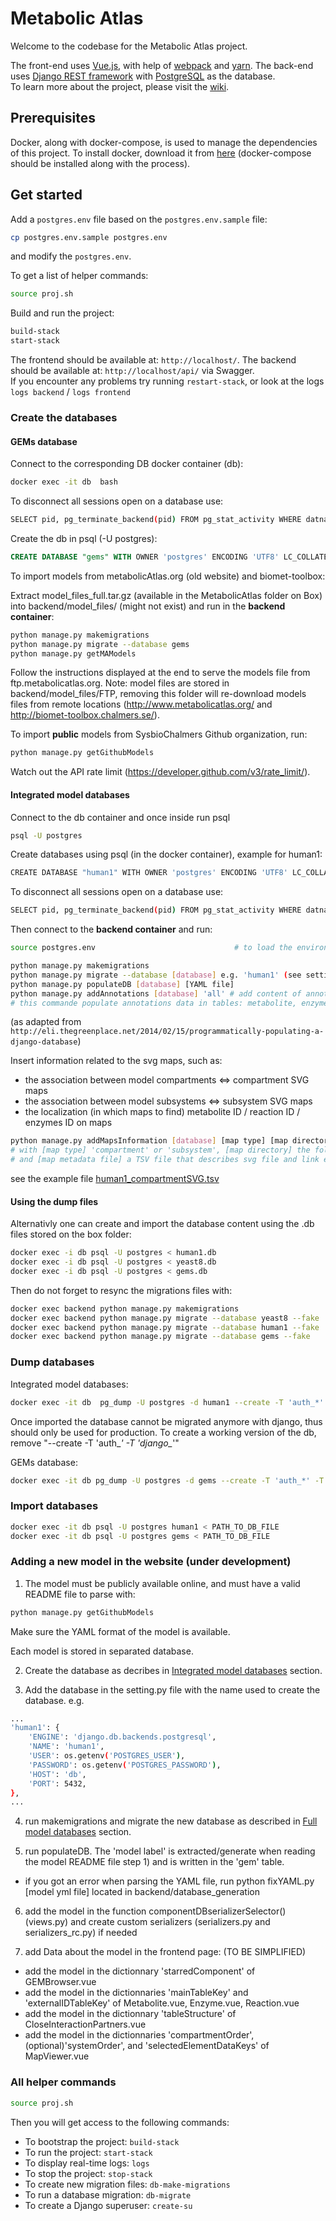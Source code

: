 # Metabolic Atlas
Welcome to the codebase for the Metabolic Atlas project.

The front-end uses [Vue.js](https://vuejs.org), with help of [webpack](https://webpack.js.org) and [yarn](https://yarnpkg.com/en/). The back-end uses [Django REST framework](http://www.django-rest-framework.org) with [PostgreSQL](https://www.postgresql.org) as the database.  
To learn more about the project, please visit the [wiki](https://github.com/SysBioChalmers/MetabolicAtlas/wiki).

## Prerequisites
Docker, along with docker-compose, is used to manage the dependencies of this project. To install docker, download it from [here](https://www.docker.com/products/docker) (docker-compose should be installed along with the process).

## Get started

Add a `postgres.env` file based on the `postgres.env.sample` file:
```bash
cp postgres.env.sample postgres.env
```
and modify the `postgres.env`.

To get a list of helper commands:
```bash
source proj.sh
```

Build and run the project:
```bash
build-stack
start-stack
```

The frontend should be available at: `http://localhost/`. The backend should be available at: `http://localhost/api/` via Swagger.  
If you encounter any problems try running `restart-stack`, or look at the logs `logs backend` / `logs frontend`

### Create the databases

#### GEMs database

Connect to the corresponding DB docker container (db):
```bash
docker exec -it db  bash
```

To disconnect all sessions open on a database use:
```bash
SELECT pid, pg_terminate_backend(pid) FROM pg_stat_activity WHERE datname = 'gems' AND pid <> pg_backend_pid();
```

Create the db in psql (-U postgres):
```sql
CREATE DATABASE "gems" WITH OWNER 'postgres' ENCODING 'UTF8' LC_COLLATE = 'en_US.UTF-8' LC_CTYPE = 'en_US.UTF-8' TEMPLATE template0;
```

To import models from metabolicAtlas.org (old website) and biomet-toolbox:

Extract model_files_full.tar.gz (available in the MetabolicAtlas folder on Box) into backend/model_files/ (might not exist) and run in the **backend container**:

```bash
python manage.py makemigrations
python manage.py migrate --database gems
python manage.py getMAModels
```

Follow the instructions displayed at the end to serve the models file from ftp.metabolicatlas.org.
Note: model files are stored in backend/model_files/FTP, removing this folder will re-download models files from remote locations (http://www.metabolicatlas.org/ and http://biomet-toolbox.chalmers.se/).


To import **public** models from SysbioChalmers Github organization, run:
```bash
python manage.py getGithubModels
```
Watch out the API rate limit (https://developer.github.com/v3/rate_limit/).

#### Integrated model databases

Connect to the db container and once inside run psql

```bash
psql -U postgres
```

Create databases using psql (in the docker container), example for human1:

```bash
CREATE DATABASE "human1" WITH OWNER 'postgres' ENCODING 'UTF8' LC_COLLATE = 'en_US.UTF-8' LC_CTYPE = 'en_US.UTF-8' TEMPLATE template0;
```

To disconnect all sessions open on a database use:
```bash
SELECT pid, pg_terminate_backend(pid) FROM pg_stat_activity WHERE datname = 'human1' AND pid <> pg_backend_pid();
```

Then connect to the **backend container** and run:
```bash
source postgres.env                               # to load the environment variables

python manage.py makemigrations
python manage.py migrate --database [database] e.g. 'human1' (see settings.py)
python manage.py populateDB [database] [YAML file]
python manage.py addAnnotations [database] 'all' # add content of annotations files found in annotation/human1/ in the database
# this commande populate annotations data in tables: metabolite, enzyme, reaction and subsystem

```

(as adapted from `http://eli.thegreenplace.net/2014/02/15/programmatically-populating-a-django-database`)

Insert information related to the svg maps, such as:
- the association between model compartments <=> compartment SVG maps
- the association between model subsystems <=> subsystem SVG maps
- the localization (in which maps to find) metabolite ID / reaction ID / enzymes ID on maps

```bash
python manage.py addMapsInformation [database] [map type] [map directory] [map metadata file]
# with [map type] 'compartment' or 'subsystem', [map directory] the folder where to with the svg files
# and [map metadata file] a TSV file that describes svg file and link each file to a compartment/subsystem of the model
```
see the example file [human1_compartmentSVG.tsv](/backend/database_generation/example/human1_compartmentSVG.tsv)

#### Using the dump files

Alternativly one can create and import the database content using the .db files stored on the box folder:
``` bash
docker exec -i db psql -U postgres < human1.db
docker exec -i db psql -U postgres < yeast8.db
docker exec -i db psql -U postgres < gems.db
```

Then do not forget to resync the migrations files with:
```bash
docker exec backend python manage.py makemigrations
docker exec backend python manage.py migrate --database yeast8 --fake
docker exec backend python manage.py migrate --database human1 --fake
docker exec backend python manage.py migrate --database gems --fake
```

### Dump databases

Integrated model databases:
```bash
docker exec -it db  pg_dump -U postgres -d human1 --create -T 'auth_*' -T 'django_*' > human1.db
```
Once imported the database cannot be migrated anymore with django, thus should only be used for production. To create a working version of the db, remove "--create -T 'auth_*' -T 'django_*'"

GEMs database:
```bash
docker exec -it db pg_dump -U postgres -d gems --create -T 'auth_*' -T 'django_*' > gems.db
```

### Import databases

```bash
docker exec -it db psql -U postgres human1 < PATH_TO_DB_FILE
docker exec -it db psql -U postgres gems < PATH_TO_DB_FILE
```

### Adding a new model in the website (under development)

1) The model must be publicly available online, and must have a valid README file to parse with:

```bash
python manage.py getGithubModels
```
Make sure the YAML format of the model is available.

Each model is stored in separated database.

2) Create the database as decribes in [Integrated model databases](#Integrated_model_databases) section.

3) Add the database in the setting.py file with the name used to create the database. e.g.

```bash
...
'human1': {
    'ENGINE': 'django.db.backends.postgresql',
    'NAME': 'human1',
    'USER': os.getenv('POSTGRES_USER'),
    'PASSWORD': os.getenv('POSTGRES_PASSWORD'),
    'HOST': 'db',
    'PORT': 5432,
},
...
```

4) run makemigrations and migrate the new database as described in [Full model databases](#Integrated_model_databases) section.

5) run populateDB. The 'model label' is extracted/generate when reading the model README file step 1) and is written in the 'gem' table.
  - if you got an error when parsing the YAML file, run python fixYAML.py [model yml file] located in backend/database_generation

6) add the model in the function componentDBserializerSelector() (views.py) and create custom serializers (serializers.py and serializers_rc.py) if needed

7) add Data about the model in the frontend page: (TO BE SIMPLIFIED)
  - add the model in the dictionnary 'starredComponent' of GEMBrowser.vue
  - add the model in the dictionnaries 'mainTableKey' and 'externalIDTableKey' of Metabolite.vue, Enzyme.vue, Reaction.vue
  - add the model in the dictionnary 'tableStructure' of CloseInteractionPartners.vue
  - add the model in the dictionnaries 'compartmentOrder', (optional)'systemOrder', and 'selectedElementDataKeys' of MapViewer.vue


### All helper commands

```bash
source proj.sh
```

Then you will get access to the following commands:
* To bootstrap the project: `build-stack`
* To run the project: `start-stack`
* To display real-time logs: `logs`
* To stop the project: `stop-stack`
* To create new migration files: `db-make-migrations`
* To run a database migration: `db-migrate`
* To create a Django superuser: `create-su`
